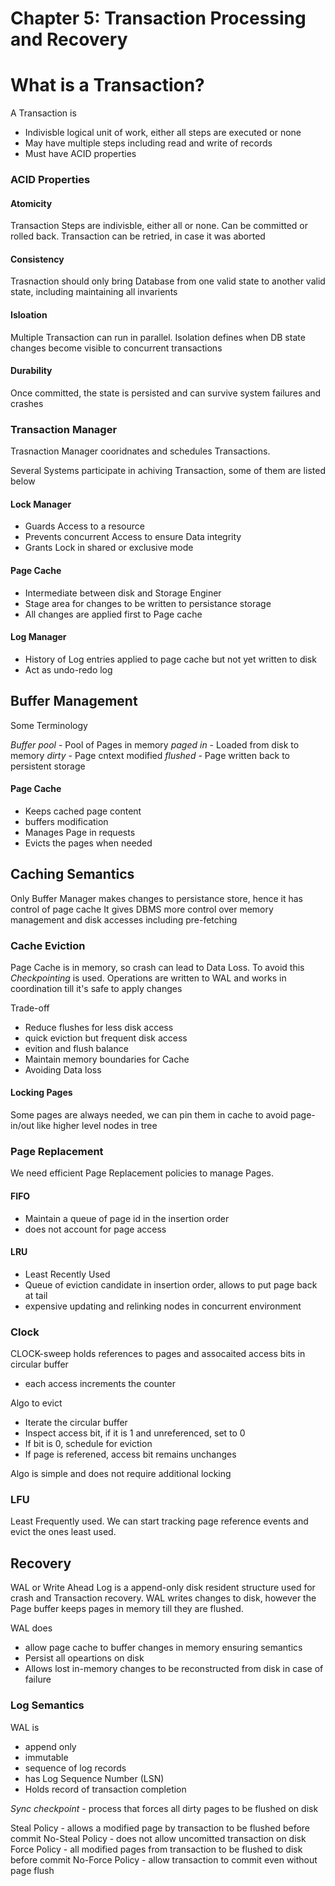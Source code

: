 # Chapter 5: Transaction Processing and Recovery

# What is a Transaction?

A Transaction is
- Indivisble logical unit of work, either all steps are executed or none
- May have multiple steps including read and write of records
- Must have ACID properties

### ACID Properties

#### Atomicity
Transaction Steps are indivisble, either all or none. Can be committed or rolled back.
Transaction can be retried, in case it was aborted

#### Consistency
Trasnaction should only bring Database from one valid state to another valid state, including maintaining all invarients

#### Isloation
Multiple Transaction can run in parallel. Isolation defines when DB state changes become visible to concurrent transactions

#### Durability
Once committed, the state is persisted and can survive system failures and crashes

### Transaction Manager

Trasnaction Manager cooridnates and schedules Transactions.

Several Systems participate in achiving Transaction, some of them are listed below

#### Lock Manager

- Guards Access to a resource
- Prevents concurrent Access to ensure Data integrity
- Grants Lock in shared or exclusive mode

#### Page Cache

- Intermediate between disk and Storage Enginer
- Stage area for changes to be written to persistance storage
- All changes are applied first to Page cache

#### Log Manager

- History of Log entries applied to page cache but not yet written to disk
- Act as undo-redo log

## Buffer Management

Some Terminology

*Buffer pool* - Pool of Pages in memory
*paged in* - Loaded from disk to memory
*dirty* - Page cntext modified
*flushed* - Page written back to persistent storage

#### Page Cache

- Keeps cached page content
- buffers modification
- Manages Page in requests
- Evicts the pages when needed


## Caching Semantics

Only Buffer Manager makes changes to persistance store, hence it has control of page cache
It gives DBMS more control over memory management and disk accesses including pre-fetching

### Cache Eviction

Page Cache is in memory, so crash can lead to Data Loss.
To avoid this *Checkpointing* is used. Operations are written to WAL and works in coordination till it's safe to apply changes

Trade-off

- Reduce flushes for less disk access
- quick eviction but frequent disk access
- evition and flush balance
- Maintain memory boundaries for Cache
- Avoiding Data loss

#### Locking Pages

Some pages are always needed, we can pin them in cache to avoid page-in/out like higher level nodes in tree

### Page Replacement

We need efficient Page Replacement policies to manage Pages.

#### FIFO

- Maintain a queue of page id in the insertion order
- does not account for page access

#### LRU
- Least Recently Used
- Queue of eviction candidate in insertion order, allows to put page back at tail
- expensive updating and relinking nodes in concurrent environment

### Clock

CLOCK-sweep holds references to pages and assocaited access bits in circular buffer

- each access increments the counter

Algo to evict

- Iterate the circular buffer
- Inspect access bit, if it is 1 and unreferenced, set to 0
- If bit is 0, schedule for eviction
- If page is referened, access bit remains unchanges

Algo is simple and does not require additional locking

### LFU

Least Frequently used. We can start tracking page reference events and evict the ones least used.

## Recovery

WAL or Write Ahead Log is a append-only disk resident structure used for crash and Transaction recovery.
WAL writes changes to disk, however the Page buffer keeps pages in memory till they are flushed.

WAL does
- allow page cache to buffer changes in memory ensuring semantics
- Persist all opeartions on disk
- Allows lost in-memory changes to be reconstructed from disk in case of failure


### Log Semantics

WAL is
- append only
- immutable
- sequence of log records
- has Log Sequence Number (LSN)
- Holds record of transaction completion

*Sync checkpoint* - process that forces all dirty pages to be flushed on disk

Steal Policy - allows a modified page by transaction to be flushed before commit
No-Steal Policy - does not allow uncomitted transaction on disk
Force Policy - all modified pages from transaction to be flushed to disk before commit
No-Force Policy - allow transaction to commit even without page flush
